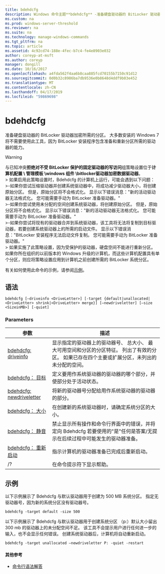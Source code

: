 ```yaml
---
title: bdehdcfg
description: Windows 命令主题**bdehdcfg** -准备硬盘驱动器的 BitLocker 驱动器加密所需的分区。
ms.custom: na
ms.prod: windows-server-threshold
ms.reviewer: na
ms.suite: na
ms.technology: manage-windows-commands
ms.tgt_pltfrm: na
ms.topic: article
ms.assetid: 4c92cd74-188e-4fec-b7c4-fe4e8903e032
author: coreyp-at-msft
ms.author: coreyp
manager: dongill
ms.date: 10/16/2017
ms.openlocfilehash: a4fda562f4aa6b8caa885fcd70155b7150c91d12
ms.sourcegitcommit: 0d0b32c8986ba7db9536e0b8648d4ddf9b03e452
ms.translationtype: MT
ms.contentlocale: zh-CN
ms.lasthandoff: 04/17/2019
ms.locfileid: "59869698"
---
```

# <a name="bdehdcfg"></a>bdehdcfg



准备硬盘驱动器的 BitLocker 驱动器加密所需的分区。 大多数安装的 Windows 7 将不需要使用此工具，因为 BitLocker 安装程序包含准备和重新分区所需的驱动器的能力。

> [!WARNING]
> 与已知冲突**拒绝对不受 BitLocker 保护的固定驱动器的写访问**组策略设置位于**计算机配置 \ 管理模板 \windows 组件 \bitlocker驱动器加密数据驱动器**。</br>> 如果启用此策略设置时，Bdehdcfg 的计算机上运行，可能会遇到以下问题：</br>>-如果你尝试压缩驱动器并创建系统驱动器中，将成功减少驱动器大小，将创建原始分区。 但是，原始分区将不会格式化。 显示以下错误消息："新的活动驱动器无法格式化。 您可能需要手动为 BitLocker 准备驱动器。"</br>>-如果你尝试使用未分配的空间创建系统驱动器，将创建原始分区。 但是，原始分区将不会格式化。 显示以下错误消息："新的活动驱动器无法格式化。 您可能需要手动为 BitLocker 准备驱动器。"</br>>-如果你尝试将现有的驱动器合并到系统驱动器，该工具将无法将复制到目标驱动器，若要创建系统驱动器上的所需的启动文件。 显示以下错误消息："BitLocker 安装程序无法启动文件复制。 您可能需要手动为 BitLocker 准备驱动器。"</br>> 如果实施了此策略设置，因为受保护的驱动器，硬盘空间不能进行重新分区。 如果你所在组织的以前版本的 Windows 升级的计算机，而这些计算机配置具有单个分区，则应将策略设置应用到计算机之前创建所需的 BitLocker 系统分区。

有关如何使用此命令的示例，请参阅[示例](#BKMK_Examples)。

## <a name="syntax"></a>语法

```
bdehdcfg [–driveinfo <DriveLetter>] [-target {default|unallocated|<DriveLetter> shrink|<DriveLetter> merge}] [–newdriveletter] [–size <SizeinMB>] [-quiet]
```

### <a name="parameters"></a>Parameters

|参数|描述|
|---------|-----------|
|[bdehdcfg: driveinfo](bdehdcfg-driveinfo.md)|显示指定的驱动器上的驱动器号、 总大小、 最大可用空间和分区的分区特征。 列出了有效的分区。 如果已存在四个主要或扩展分区，未列出的未分配的空间。|
|[bdehdcfg： 目标](bdehdcfg-target.md)|定义要用作系统驱动器的驱动器的哪个部分，并使部分处于活动状态。|
|[bdehdcfg: newdriveletter](bdehdcfg-newdriveletter.md)|将新的驱动器号分配给用作系统驱动器的驱动器的部分。|
|[bdehdcfg： 大小](bdehdcfg-size.md)|在创建新的系统驱动器时，请确定系统分区的大小。|
|[bdehdcfg： 静音](bdehdcfg-quiet.md)|禁止显示所有操作和命令行界面中的错误，并将定向 Bdehdcfg 若要使用的"是"任何是答案/无提示在后续过程中可能发生的驱动器准备。|
|[bdehdcfg： 重新启动](bdehdcfg-restart.md)|指示计算机的驱动器准备已完成后重新启动。|
|/?|在命令提示符下显示帮助。|

## <a name="BKMK_Examples"></a>示例

以下示例展示了 Bdehdcfg 与默认驱动器用于创建为 500 MB 系统分区。 指定无驱动器号，因为新的系统分区没有驱动器号。
```
bdehdcfg -target default -size 500
```
以下示例展示了 Bdehdcfg 与默认驱动器用于创建系统分区 （p:）默认大小留出 300 mb 的驱动器上的未分配空间不足。 该工具不会提示用户进行任何进一步的输入，也不会显示任何错误。 创建系统驱动器后，计算机将自动重新启动。
```
bdehdcfg -target unallocated –newdriveletter P: -quiet -restart
```

#### <a name="additional-references"></a>其他参考

-   [命令行语法解答](command-line-syntax-key.md)